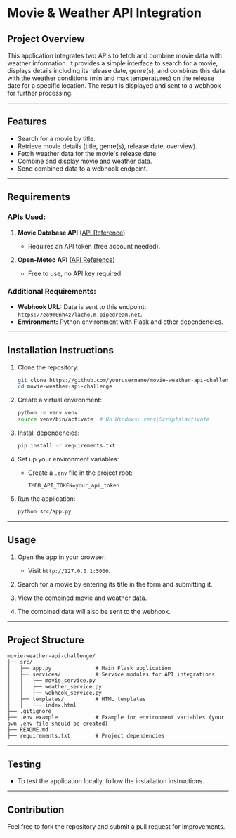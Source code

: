 # Movie & Weather API Integration

## Project Overview
This application integrates two APIs to fetch and combine movie data with weather information. It provides a simple interface to search for a movie, displays details including its release date, genre(s), and combines this data with the weather conditions (min and max temperatures) on the release date for a specific location. The result is displayed and sent to a webhook for further processing.

---

## Features
- Search for a movie by title.
- Retrieve movie details (title, genre(s), release date, overview).
- Fetch weather data for the movie's release date.
- Combine and display movie and weather data.
- Send combined data to a webhook endpoint.

---

## Requirements
### APIs Used:
1. **Movie Database API** ([API Reference](https://developers.themoviedb.org/3/getting-started/introduction))
   - Requires an API token (free account needed).

2. **Open-Meteo API** ([API Reference](https://open-meteo.com/en/docs))
   - Free to use, no API key required.

### Additional Requirements:
- **Webhook URL:** Data is sent to this endpoint: `https://eo9m0nh4z7lacho.m.pipedream.net`.
- **Environment:** Python environment with Flask and other dependencies.

---

## Installation Instructions
1. Clone the repository:
   ```bash
   git clone https://github.com/yourusername/movie-weather-api-challenge.git
   cd movie-weather-api-challenge
   ```

2. Create a virtual environment:
   ```bash
   python -m venv venv
   source venv/bin/activate  # On Windows: venv\Scripts\activate
   ```

3. Install dependencies:
   ```bash
   pip install -r requirements.txt
   ```

4. Set up your environment variables:
   - Create a `.env` file in the project root:
     ```plaintext
     TMDB_API_TOKEN=your_api_token
     ```

5. Run the application:
   ```bash
   python src/app.py
   ```

---

## Usage
1. Open the app in your browser:
   - Visit `http://127.0.0.1:5000`.

2. Search for a movie by entering its title in the form and submitting it.

3. View the combined movie and weather data.

4. The combined data will also be sent to the webhook.

---

## Project Structure
```plaintext
movie-weather-api-challenge/
├── src/
│   ├── app.py              # Main Flask application
│   ├── services/           # Service modules for API integrations
│   │   ├── movie_service.py
│   │   ├── weather_service.py
│   │   ├── webhook_service.py
│   ├── templates/          # HTML templates
│   │   └── index.html
├── .gitignore
├── .env.example            # Example for environment variables (your own .env file should be created)
├── README.md
├── requirements.txt        # Project dependencies
```

---

## Testing
- To test the application locally, follow the installation instructions.

---

## Contribution
Feel free to fork the repository and submit a pull request for improvements.
